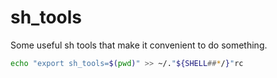 # sh_tools
Some useful sh tools that make it convenient to do something. 

```bash
echo "export sh_tools=$(pwd)" >> ~/."${SHELL##*/}"rc
```